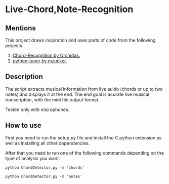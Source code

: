 # Live-Chord,Note-Recognition

<h2>Mentions</h2>

This project draws inspiration and uses parts of code from the following projects.

<ol>
<li>
  <a href = https://github.com/orchidas/Chord-Recognition>Chord-Recognition by Orchidas.</a>
</li>
<li>
  <a href = https://github.com/mzucker/python-tuner>python-tuner by mzucker.</a>
</li>
</ol>

<h2>Description</h2>
The script extracts musical information from live auido (chords or up to two notes) and displays it at the end.
The end goal is acurate live musical transcription, with the midi file output format.

Tested only with microphones.

<h2>How to use</h2>

First you need to run the setup.py file and install the C python extension as well as installing all other dependencies.

After that you need to run one of the following commands depending on the type of analysis you want.

```
python ChordDetector.py -m 'chords'
```

```
python ChordDetector.py -m 'notes'
```
